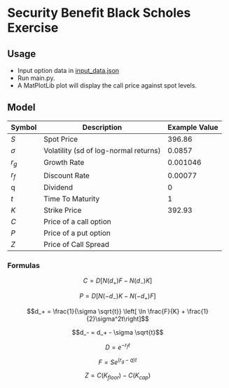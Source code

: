 # Security Benefit Black Scholes Exercise

## Usage

- Input option data in [input_data.json](./input_data.json)
- Run main.py.
- A MatPlotLib plot will display the call price against spot levels.

## Model
 
 | Symbol   | Description                           | Example Value |
 | -------- | ------------------------------------- | ------------- |
 | $S$      | Spot Price                            | 396.86        |
 | $\sigma$ | Volatility (sd of log-normal returns) | 0.0857        |
 | $r_g$    | Growth Rate                           | 0.001046      |
 | $r_f$    | Discount Rate                         | 0.00077       |
 | q        | Dividend                              | 0             |
 | $t$      | Time To Maturity                      | 1             |
 | $K$      | Strike Price                          | 392.93        |
 | $C$      | Price of a call option                |               |
 | $P$      | Price of a put option                 |               |
 | $Z$      | Price of Call Spread                  |               |

### Formulas

$$C = D \left[ N(d_+) F - N(d_-) K \right]$$

$$P = D \left[ N(-d_-) K - N(-d_+) F \right]$$

$$d_+ = \frac{1}{\sigma \sqrt{t}} \left[ \ln \frac{F}{K} + \frac{1}{2}\sigma^2t\right]$$

$$d_- = d_+ - \sigma \sqrt{t}$$

$$D = e^{-r_ft}$$

$$F = Se^{(r_g-q)t}$$

$$Z = C(K_{floor}) - C(K_{cap})$$

